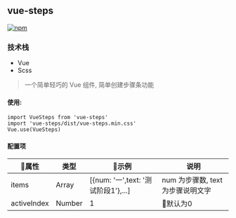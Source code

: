 ## vue-steps
[![npm](https://img.shields.io/npm/v/vue-steps.svg)](https://github.com/morehardy/vue-steps)

### 技术栈
- Vue
- Scss

> 一个简单轻巧的 Vue 组件, 简单创建步骤条功能

#### 使用:
```
import VueSteps from 'vue-steps'
import 'vue-steps/dist/vue-steps.min.css'
Vue.use(VueSteps)
```

#### 配置项
属性 | 类型 | 示例 | 说明
----|----|----|----|
items | Array| [{num: '一',text: '测试阶段1'},...] | num 为步骤数, text 为步骤说明文字
activeIndex | Number| 1 | 默认为0